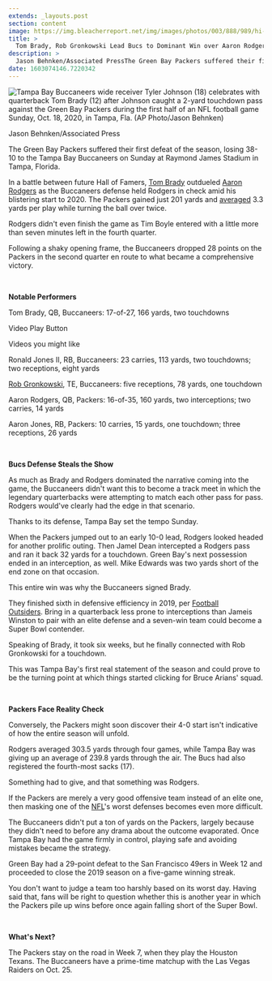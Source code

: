 ```yaml
--- 
extends: _layouts.post 
section: content 
image: https://img.bleacherreport.net/img/images/photos/003/888/989/hi-res-39045bcc1ed9b37ae7d4d1e565d7adb5_crop_exact.jpg?w=1200&h=1200&q=75 
title: > 
  Tom Brady, Rob Gronkowski Lead Bucs to Dominant Win over Aaron Rodgers, Packers 
description: > 
  Jason Behnken/Associated PressThe Green Bay Packers suffered their first defeat of the season, losing 38-10 to the Tampa Bay Buccaneers on Sunday at Raymond James Stadium in Tampa, Florida.In a battle between future Hall of Famers, Tom Brady outdueled Aaron Rodgers as the Buccaneers defense held Rodgers in check amid his blistering start to 2020.Rodgers didn't even finish the game as Tim Boyle entered with a little more than seven minutes left in the fourth quarter.Thanks to its defense, Tampa Bay set the tempo Sunday.Once Tampa Bay had the game firmly in control, playing safe and avoiding mistakes became the strategy. 
date: 1603074146.7220342 
--- 
```

<div><p></p><img alt="Tampa Bay Buccaneers wide receiver Tyler Johnson (18) celebrates with quarterback Tom Brady (12) after Johnson caught a 2-yard touchdown pass against the Green Bay Packers during the first half of an NFL football game Sunday, Oct. 18, 2020, in Tampa, Fla. (AP Photo/Jason Behnken)" src="https://static-assets.bleacherreport.net/img/atoms/lazyImage/logo.png"><p class="credit">Jason Behnken/Associated Press</p><p class="">The Green Bay Packers suffered their first defeat of the season, losing 38-10 to the Tampa Bay Buccaneers on Sunday at Raymond James Stadium in Tampa, Florida.</p><p class="">In a battle between future Hall of Famers, <a href="http://bleacherreport.com/tom-brady">Tom Brady</a> outdueled <a href="http://bleacherreport.com/aaron-rodgers">Aaron Rodgers</a> as the Buccaneers defense held Rodgers in check amid his blistering start to 2020.&#160;The Packers gained just 201 yards and <a href="https://www.espn.com/nfl/matchup?gameId=401220331" target="_blank" rel="noopener noreferrer">averaged</a> 3.3 yards per play while turning the ball over twice.</p><p class="">Rodgers didn't even finish the game as Tim Boyle entered with a little more than seven minutes left in the fourth quarter.</p><p class="">Following a shaky opening frame, the Buccaneers dropped 28 points on the Packers in the second quarter en route to what became a comprehensive victory.</p><p id="br-ad-17006701" class="br-ad-lazy"></p><p class="">&#160; &#160; &#160; &#160; &#160; &#160;</p><p class=""><strong>Notable Performers</strong></p><p class="">Tom Brady, QB, Buccaneers:&#160;17-of-27, 166 yards, two touchdowns</p><a rel="noopener noreferrer" target="_blank" class="molecule thumbnail"><img alt="" src="https://static-assets.bleacherreport.net/img/atoms/lazyImage/logo.png">Video Play Button</a><p class="atom video-indicator"><p class="text">Videos you might like </p> </p><p class="">Ronald Jones II, RB, Buccaneers:&#160;23 carries, 113 yards, two touchdowns; two receptions, eight yards</p><p class=""><a href="http://bleacherreport.com/rob-gronkowski">Rob Gronkowski</a>, TE, Buccaneers:&#160;five receptions, 78 yards, one touchdown</p><p class="">Aaron Rodgers, QB, Packers:&#160;16-of-35, 160 yards, two interceptions; two carries, 14 yards</p><p class="">Aaron Jones, RB, Packers:&#160;10 carries, 15 yards, one touchdown; three receptions, 26 yards</p><p class="">&#160; &#160; &#160; &#160; &#160; &#160;&#160;</p><p class=""><strong>Bucs Defense Steals the Show</strong></p><p class="">As much as Brady and Rodgers dominated the narrative coming into the game, the Buccaneers didn't want this to become a track meet in which the legendary quarterbacks were attempting to match each other pass for pass. Rodgers would've clearly had the edge in that scenario.</p><p class="">Thanks to its defense, Tampa Bay set the tempo Sunday.</p><p class="">When the Packers jumped out to an early 10-0 lead, Rodgers looked headed for another prolific outing.&#160;Then Jamel Dean intercepted a Rodgers pass and ran it back 32 yards for a touchdown. Green Bay's next possession ended in an interception, as well. Mike Edwards was two yards short of the end zone on that occasion.</p><p class="">This entire win was why the Buccaneers signed Brady.</p><p class="">They finished sixth in defensive efficiency in 2019, per <a href="https://www.footballoutsiders.com/stats/nfl/team-defense/2019" target="_blank" rel="noopener noreferrer">Football Outsiders</a>.&#160;Bring in a quarterback less prone to interceptions than Jameis Winston to pair with an elite defense and a seven-win team could become a Super Bowl contender.</p><p class="">Speaking of Brady, it took six weeks, but he finally connected with Rob Gronkowski for a touchdown.</p><p class="">This was Tampa Bay's first real statement of the season and could prove to be the turning point at which things started clicking for Bruce Arians' squad.</p><p id="br-ad-89329696" class="br-ad-lazy"></p><p class="">&#160; &#160; &#160; &#160; &#160;&#160;</p><p class=""><strong>Packers Face Reality Check</strong></p><p class="">Conversely, the Packers might soon discover their 4-0 start isn't indicative of how the entire season will unfold.</p><p class="">Rodgers averaged 303.5 yards through four games, while Tampa Bay was giving up an average of&#160;239.8 yards through the air.&#160;The Bucs had also registered the fourth-most sacks (17).</p><p class="">Something had to give, and that something was Rodgers.</p><p class="">If the Packers are merely a very good offensive team instead of an elite one, then masking one of the <a href="http://bleacherreport.com/nfl">NFL</a>'s worst defenses becomes even more difficult.</p><p class="">The Buccaneers didn't put a ton of yards on the Packers, largely because they didn't need to before any drama about the outcome evaporated. Once Tampa Bay had the game firmly in control, playing safe and avoiding mistakes became the strategy.</p><p class="">Green Bay had a 29-point defeat to the San Francisco 49ers in Week 12 and proceeded to close the 2019 season on a five-game winning streak.</p><p class="">You don't want to judge a team too harshly based on its worst day. Having said that, fans will be right to question whether this is another year in which the Packers pile up wins before once again falling short of the Super Bowl.</p><p class="">&#160; &#160; &#160; &#160; &#160; &#160;</p><p class=""><strong>What's Next?</strong></p><p class="">The Packers stay on the road in Week 7, when they play the Houston Texans.&#160;The Buccaneers have a prime-time matchup with the Las Vegas Raiders on Oct. 25.</p></div>
